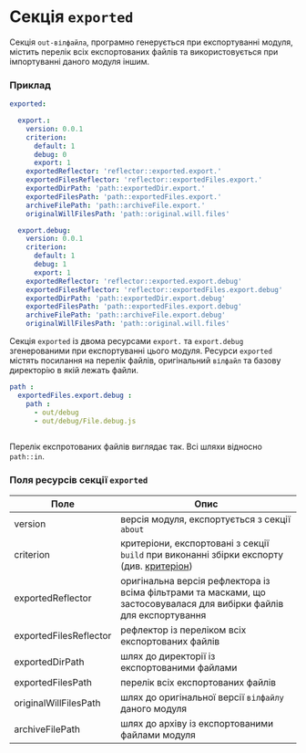 # Секція <code>exported</code>

Секція <code>out-вілфайла</code>, програмно генерується при експортуванні модуля, містить перелік всіх експортованих файлів та використовується при імпортуванні даного модуля іншим.

### Приклад  

```yml
exported:

  export.:
    version: 0.0.1
    criterion:
      default: 1
      debug: 0
      export: 1
    exportedReflector: 'reflector::exported.export.'
    exportedFilesReflector: 'reflector::exportedFiles.export.'
    exportedDirPath: 'path::exportedDir.export.'
    exportedFilesPath: 'path::exportedFiles.export.'
    archiveFilePath: 'path::archiveFile.export.'
    originalWillFilesPath: 'path::original.will.files'

  export.debug:
    version: 0.0.1
    criterion:
      default: 1
      debug: 1
      export: 1
    exportedReflector: 'reflector::exported.export.debug'
    exportedFilesReflector: 'reflector::exportedFiles.export.debug'
    exportedDirPath: 'path::exportedDir.export.debug'
    exportedFilesPath: 'path::exportedFiles.export.debug'
    archiveFilePath: 'path::archiveFile.export.debug'
    originalWillFilesPath: 'path::original.will.files'
```

Cекція `exported` із двома ресурсами `export.` та `export.debug` згенерованими при експортуванні цього модуля. Ресурси `exported` містять посилання на перелік файлів, оригінальний `вілфайл` та базову директорію в якій лежать файли.

```yml
path :
  exportedFiles.export.debug :
    path :
      - out/debug
      - out/debug/File.debug.js
      
```

Перелік експротованих файлів виглядає так. Всі шляхи відносно `path::in`.

### Поля ресурсів секції `exported`   

| Поле                     | Опис                                   |
|--------------------------|----------------------------------------|
| version                  | версія модуля, експортується з секції `about`                         |
| criterion                | критеріони, експортовані з секції `build` при виконанні збірки експорту (див. [критеріон](Criterions.md)) |
| exportedReflector        | оригінальна версія рефлектора із всіма фільтрами та масками, що застосовувалася для вибірки файлів для експортування |
| exportedFilesReflector   | рефлектор із переліком всіх експортованих файлів  |  
| exportedDirPath          | шлях до директорії із експортованими файлами      |
| exportedFilesPath        | перелік всіх експортованих файлів                                  |
| originalWillFilesPath    | шлях до оригінальної версії `вілфайлу` даного модуля             |
| archiveFilePath          | шлях до архіву із експортованими файлами модуля                          |
